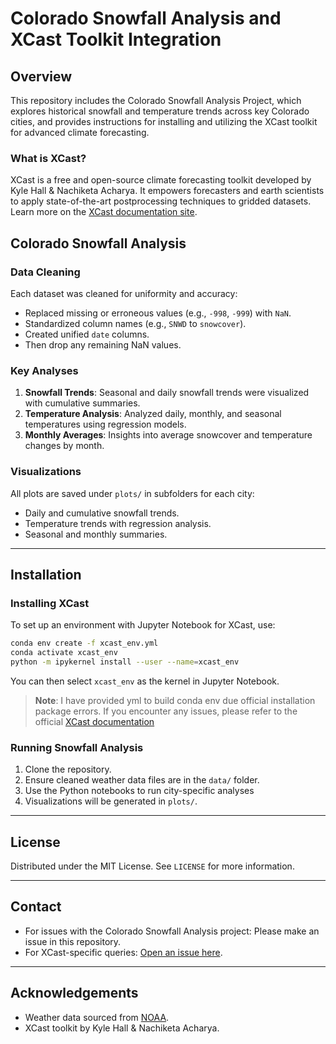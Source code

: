 # Colorado Snowfall Analysis and XCast Toolkit Integration

## Overview

This repository includes the Colorado Snowfall Analysis Project, which explores historical snowfall and temperature trends across key Colorado cities, and provides instructions for installing and utilizing the XCast toolkit for advanced climate forecasting.

### What is XCast?
XCast is a free and open-source climate forecasting toolkit developed by Kyle Hall & Nachiketa Acharya. It empowers forecasters and earth scientists to apply state-of-the-art postprocessing techniques to gridded datasets. Learn more on the [XCast documentation site](https://xcast-lib.github.io/).

## Colorado Snowfall Analysis

### Data Cleaning

Each dataset was cleaned for uniformity and accuracy:
- Replaced missing or erroneous values (e.g., `-998`, `-999`) with `NaN`.
- Standardized column names (e.g., `SNWD` to `snowcover`).
- Created unified `date` columns.
- Then drop any remaining NaN values.

### Key Analyses

1. **Snowfall Trends**: Seasonal and daily snowfall trends were visualized with cumulative summaries.
2. **Temperature Analysis**: Analyzed daily, monthly, and seasonal temperatures using regression models.
3. **Monthly Averages**: Insights into average snowcover and temperature changes by month.

### Visualizations

All plots are saved under `plots/` in subfolders for each city:
- Daily and cumulative snowfall trends.
- Temperature trends with regression analysis.
- Seasonal and monthly summaries.

---

## Installation

### Installing XCast


To set up an environment with Jupyter Notebook for XCast, use:

```bash
conda env create -f xcast_env.yml
conda activate xcast_env
python -m ipykernel install --user --name=xcast_env
```

You can then select `xcast_env` as the kernel in Jupyter Notebook.

> **Note**: I have provided yml to build conda env due official installation package errors. If you encounter any issues, please refer to the official [XCast documentation](https://xcast-lib.github.io/)

### Running Snowfall Analysis

1. Clone the repository.
2. Ensure cleaned weather data files are in the `data/` folder.
3. Use the Python notebooks to run city-specific analyses
4. Visualizations will be generated in `plots/`.

---

## License

Distributed under the MIT License. See `LICENSE` for more information.

---

## Contact

- For issues with the Colorado Snowfall Analysis project: Please make an issue in this repository.
- For XCast-specific queries: [Open an issue here](https://github.com/kjhall01/xcast/issues).

---

## Acknowledgements

- Weather data sourced from [NOAA](https://www.noaa.gov/).
- XCast toolkit by Kyle Hall & Nachiketa Acharya.